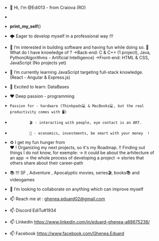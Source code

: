 - 👋 Hi, I’m @Edi013 - from Craiova (RO) 
- 
- __print_my_self__()


- 🌩️ Eager to develop myself in a professional way _!!!_             
- 👀 I’m interested in building software and having fun while doing so.
  🌱 What do I have knowledge of ? 
    ->Back-end: C & C++ (1 project), Java, Python(Algorithms - Artificial Intelligence)
    ->Front-end: HTML & CSS, JavaScript (No projects yet) 
- 🌱 I’m currently learning JavaScript targeting full-stack knowledge. (React - Angular & Express.js)
- 🌱 Excited to learn: DataBases 


- ❤️ Deep passion - programming 
-     Passion for - hardware (Thinkpads💻 & MacBooks💻, but the real productivity comes with 🖥️)  
-              🎬 - interacting with people, eye contact is an ART. 
-              💸 - economics, investments, be smart with your money  !

 

- ♻️ I get my fun hunger from  
  ❤️                       ! Organizing my next projects, so it's my Roadmap.
                           !! Finding out things I do not know, for exemple:
                                    -> it could be about the arhitecture of an app
                                    -> the whole process of developing a project
                                    -> stories that others share about their career-path 
- 📚                      !!! SF , Adventure , Apocalyptic movies, series🎬, books📚 and videogames 

- 💞️ I’m looking to collaborate on anything which can improve myself  
- 📫 Reach me at : ghenea.eduard02@gmail.com
- 📫   Discord   EdiTu#1934 
- 📫   LinkedIn  https://www.linkedin.com/in/eduard-ghenea-a88675238/
- 📫   Facebook  https://www.facebook.com/Ghenea.Eduard


<!---
Edi013/Edi013 is a ✨ special ✨ repository because its `README.md` (this file) appears on your GitHub profile.
You can click the Preview link to take a look at your changes.
--->
